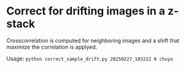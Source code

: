 # Correct for drifting images in a z-stack
Crosscorrelation is computed for neighboring images and a shift that maximize the correlation is applyed.

Usage: `python correct_sample_drift.py 20250227_103222 8 chuyu`
